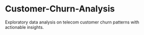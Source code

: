 # Customer-Churn-Analysis
Exploratory data analysis on telecom customer churn patterns with actionable insights.
